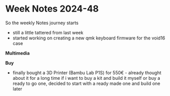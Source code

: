# Week Notes 2024-48

So the weekly Notes journey starts

- still a little tattered from last week
- started working on creating a new qmk keyboard firmware for the void16 case

**Multimedia**

**Buy**

- finally bought a 3D Printer (Bambu Lab P1S) for 550€ - already thought about it for a long time if i want to buy a kit and build it myself or buy a ready to go one, decided to start with a ready made one and build one later
